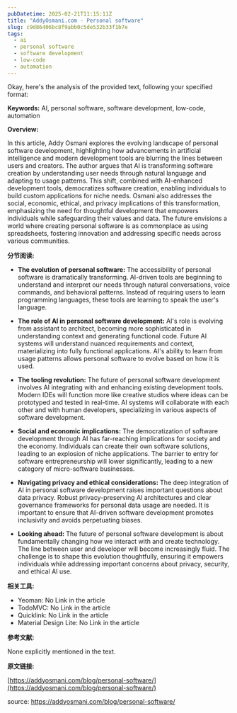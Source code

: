 ```yaml
---
pubDatetime: 2025-02-21T11:15:11Z
title: "AddyOsmani.com - Personal software"
slug: c9d86406bc8f9abb0c5de532b33f1b7e
tags:
  - ai
  - personal software
  - software development
  - low-code
  - automation
---
```


Okay, here's the analysis of the provided text, following your specified format:

**Keywords:** AI, personal software, software development, low-code, automation

**Overview:**

In this article, Addy Osmani explores the evolving landscape of personal software development, highlighting how advancements in artificial intelligence and modern development tools are blurring the lines between users and creators. The author argues that AI is transforming software creation by understanding user needs through natural language and adapting to usage patterns. This shift, combined with AI-enhanced development tools, democratizes software creation, enabling individuals to build custom applications for niche needs. Osmani also addresses the social, economic, ethical, and privacy implications of this transformation, emphasizing the need for thoughtful development that empowers individuals while safeguarding their values and data. The future envisions a world where creating personal software is as commonplace as using spreadsheets, fostering innovation and addressing specific needs across various communities.

**分节阅读:**

*   **The evolution of personal software:**
    The accessibility of personal software is dramatically transforming. AI-driven tools are beginning to understand and interpret our needs through natural conversations, voice commands, and behavioral patterns. Instead of requiring users to learn programming languages, these tools are learning to speak the user's language.

*   **The role of AI in personal software development:**
    AI's role is evolving from assistant to architect, becoming more sophisticated in understanding context and generating functional code. Future AI systems will understand nuanced requirements and context, materializing into fully functional applications. AI's ability to learn from usage patterns allows personal software to evolve based on how it is used.

*   **The tooling revolution:**
    The future of personal software development involves AI integrating with and enhancing existing development tools. Modern IDEs will function more like creative studios where ideas can be prototyped and tested in real-time. AI systems will collaborate with each other and with human developers, specializing in various aspects of software development.

*   **Social and economic implications:**
    The democratization of software development through AI has far-reaching implications for society and the economy. Individuals can create their own software solutions, leading to an explosion of niche applications. The barrier to entry for software entrepreneurship will lower significantly, leading to a new category of micro-software businesses.

*   **Navigating privacy and ethical considerations:**
    The deep integration of AI in personal software development raises important questions about data privacy. Robust privacy-preserving AI architectures and clear governance frameworks for personal data usage are needed. It is important to ensure that AI-driven software development promotes inclusivity and avoids perpetuating biases.

*   **Looking ahead:**
    The future of personal software development is about fundamentally changing how we interact with and create technology. The line between user and developer will become increasingly fluid. The challenge is to shape this evolution thoughtfully, ensuring it empowers individuals while addressing important concerns about privacy, security, and ethical AI use.

**相关工具:**

*   Yeoman: No Link in the article
*   TodoMVC: No Link in the article
*   Quicklink: No Link in the article
*   Material Design Lite: No Link in the article

**参考文献:**

None explicitly mentioned in the text.

**原文链接:**

[https://addyosmani.com/blog/personal-software/](https://addyosmani.com/blog/personal-software/)


source: https://addyosmani.com/blog/personal-software/